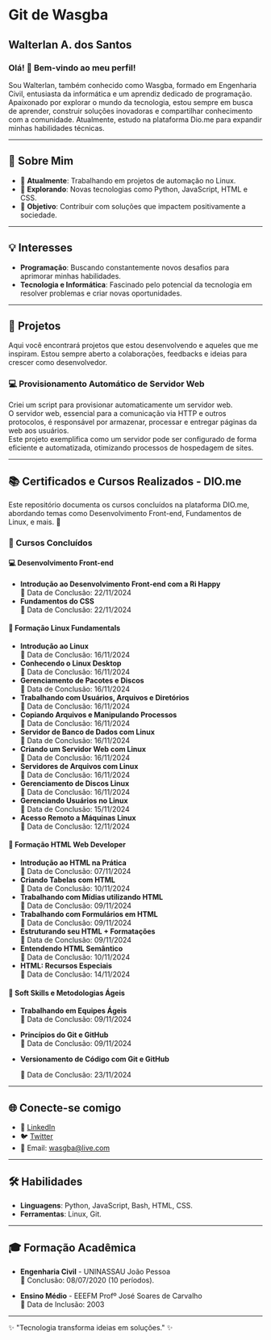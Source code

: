 # Git de Wasgba  
## Walterlan A. dos Santos  

### Olá! 👋 Bem-vindo ao meu perfil!
Sou Walterlan, também conhecido como Wasgba, formado em Engenharia Civil, entusiasta da informática e um aprendiz dedicado de programação. Apaixonado por explorar o mundo da tecnologia, estou sempre em busca de aprender, construir soluções inovadoras e compartilhar conhecimento com a comunidade. Atualmente, estudo na plataforma Dio.me para expandir minhas habilidades técnicas.

---

## 🚀 Sobre Mim
- 🔭 **Atualmente**: Trabalhando em projetos de automação no Linux.
- 🌱 **Explorando**: Novas tecnologias como Python, JavaScript, HTML e CSS.
- 🎯 **Objetivo**: Contribuir com soluções que impactem positivamente a sociedade.

---

## 💡 Interesses  
- **Programação**: Buscando constantemente novos desafios para aprimorar minhas habilidades.  
- **Tecnologia e Informática**: Fascinado pelo potencial da tecnologia em resolver problemas e criar novas oportunidades.

---

## 📂 Projetos  
Aqui você encontrará projetos que estou desenvolvendo e aqueles que me inspiram. Estou sempre aberto a colaborações, feedbacks e ideias para crescer como desenvolvedor.

### 💻 Provisionamento Automático de Servidor Web
Criei um script para provisionar automaticamente um servidor web.  
O servidor web, essencial para a comunicação via HTTP e outros protocolos, é responsável por armazenar, processar e entregar páginas da web aos usuários.  
Este projeto exemplifica como um servidor pode ser configurado de forma eficiente e automatizada, otimizando processos de hospedagem de sites.

---

## 📚 Certificados e Cursos Realizados - DIO.me  
Este repositório documenta os cursos concluídos na plataforma DIO.me, abordando temas como Desenvolvimento Front-end, Fundamentos de Linux, e mais. 🚀

### 🏅 Cursos Concluídos

#### 💻 Desenvolvimento Front-end
- **Introdução ao Desenvolvimento Front-end com a Ri Happy**  
    📅 Data de Conclusão: 22/11/2024
- **Fundamentos do CSS**  
    📅 Data de Conclusão: 22/11/2024

#### 🐧 Formação Linux Fundamentals
- **Introdução ao Linux**  
    📅 Data de Conclusão: 16/11/2024  
- **Conhecendo o Linux Desktop**  
    📅 Data de Conclusão: 16/11/2024  
- **Gerenciamento de Pacotes e Discos**  
    📅 Data de Conclusão: 16/11/2024  
- **Trabalhando com Usuários, Arquivos e Diretórios**  
    📅 Data de Conclusão: 16/11/2024  
- **Copiando Arquivos e Manipulando Processos**  
    📅 Data de Conclusão: 16/11/2024  
- **Servidor de Banco de Dados com Linux**  
    📅 Data de Conclusão: 16/11/2024  
- **Criando um Servidor Web com Linux**  
    📅 Data de Conclusão: 16/11/2024  
- **Servidores de Arquivos com Linux**  
    📅 Data de Conclusão: 16/11/2024  
- **Gerenciamento de Discos Linux**  
    📅 Data de Conclusão: 16/11/2024  
- **Gerenciando Usuários no Linux**  
    📅 Data de Conclusão: 15/11/2024  
- **Acesso Remoto a Máquinas Linux**  
    📅 Data de Conclusão: 12/11/2024  

#### 📑 Formação HTML Web Developer  
- **Introdução ao HTML na Prática**  
    📅 Data de Conclusão: 07/11/2024  
- **Criando Tabelas com HTML**  
    📅 Data de Conclusão: 10/11/2024  
- **Trabalhando com Mídias utilizando HTML**  
    📅 Data de Conclusão: 09/11/2024  
- **Trabalhando com Formulários em HTML**  
    📅 Data de Conclusão: 09/11/2024  
- **Estruturando seu HTML + Formatações**  
    📅 Data de Conclusão: 09/11/2024  
- **Entendendo HTML Semântico**  
    📅 Data de Conclusão: 10/11/2024  
- **HTML: Recursos Especiais**  
    📅 Data de Conclusão: 14/11/2024  

#### 🧠 Soft Skills e Metodologias Ágeis  
- **Trabalhando em Equipes Ágeis**  
    📅 Data de Conclusão: 09/11/2024  
- **Princípios do Git e GitHub**  
    📅 Data de Conclusão: 09/11/2024
- **Versionamento de Código com Git e GitHub**
   
    📅 Data de Conclusão: 23/11/2024
---

## 🌐 Conecte-se comigo
- 💼 [LinkedIn](https://www.linkedin.com/in/walter-alves-749320319/)  
- 🐦 [Twitter](https://x.com/Walterlan_was)  
- 📧 Email: wasgba@live.com  

---

## 🛠️ Habilidades
- **Linguagens**: Python, JavaScript, Bash, HTML, CSS.  
- **Ferramentas**: Linux, Git.  

---

## 🎓 Formação Acadêmica  
- **Engenharia Civil** - UNINASSAU João Pessoa  
  📅 Conclusão: 08/07/2020 (10 períodos).  

- **Ensino Médio** - EEEFM Profº José Soares de Carvalho  
  📅 Data de Inclusão: 2003  

---

✨ "Tecnologia transforma ideias em soluções." ✨
